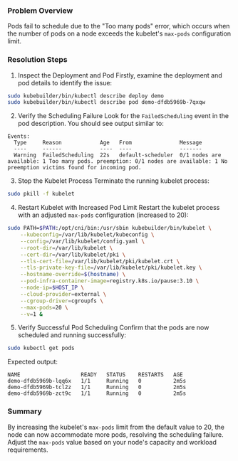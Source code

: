 ### Problem Overview
Pods fail to schedule due to the "Too many pods" error, which occurs when the number of pods on a node exceeds the kubelet's `max-pods` configuration limit.

### Resolution Steps

1. Inspect the Deployment and Pod
Firstly, examine the deployment and pod details to identify the issue:

```bash
sudo kubebuilder/bin/kubectl describe deploy demo
sudo kubebuilder/bin/kubectl describe pod demo-dfdb5969b-7qxqw
```

2. Verify the Scheduling Failure
Look for the `FailedScheduling` event in the pod description. You should see output similar to:

```
Events:
  Type     Reason            Age   From               Message
  ----     ------            ----  ----               -------
  Warning  FailedScheduling  22s   default-scheduler  0/1 nodes are available: 1 Too many pods. preemption: 0/1 nodes are available: 1 No preemption victims found for incoming pod.
```

3. Stop the Kubelet Process
Terminate the running kubelet process:

```bash
sudo pkill -f kubelet
```

4. Restart Kubelet with Increased Pod Limit
Restart the kubelet process with an adjusted `max-pods` configuration (increased to 20):

```bash
sudo PATH=$PATH:/opt/cni/bin:/usr/sbin kubebuilder/bin/kubelet \
    --kubeconfig=/var/lib/kubelet/kubeconfig \
    --config=/var/lib/kubelet/config.yaml \
    --root-dir=/var/lib/kubelet \
    --cert-dir=/var/lib/kubelet/pki \
    --tls-cert-file=/var/lib/kubelet/pki/kubelet.crt \
    --tls-private-key-file=/var/lib/kubelet/pki/kubelet.key \
    --hostname-override=$(hostname) \
    --pod-infra-container-image=registry.k8s.io/pause:3.10 \
    --node-ip=$HOST_IP \
    --cloud-provider=external \
    --cgroup-driver=cgroupfs \
    --max-pods=20 \
    --v=1 &
```

5. Verify Successful Pod Scheduling
Confirm that the pods are now scheduled and running successfully:

```bash
sudo kubectl get pods
```

Expected output:
```
NAME                   READY   STATUS    RESTARTS   AGE
demo-dfdb5969b-lqq6x   1/1     Running   0          2m5s
demo-dfdb5969b-tcl2z   1/1     Running   0          2m5s
demo-dfdb5969b-zct9c   1/1     Running   0          2m5s
```

### Summary
By increasing the kubelet's `max-pods` limit from the default value to 20, the node can now accommodate more pods, resolving the 
scheduling failure. Adjust the `max-pods` value based on your node's capacity and workload requirements.